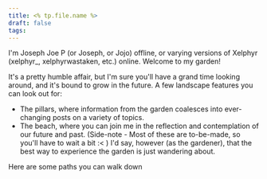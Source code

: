 ```yaml
---
title: <% tp.file.name %>
draft: false
tags:
---
```

I'm Joseph Joe P (or Joseph, or Jojo) offline, or varying versions of Xelphyr (xelphyr_, xelphyrwastaken, etc.) online. Welcome to my garden! 

It's a pretty humble affair, but I'm sure you'll have a grand time looking around, and it's bound to grow in the future. A few landscape features you can look out for:
- The pillars, where information from the garden coalesces into ever-changing posts on a variety of topics.
- The beach, where you can join me in the reflection and contemplation of our future and past. 
(Side-note - Most of these are to-be-made, so you'll have to wait a bit :< )
I'd say, however (as the gardener), that the best way to experience the garden is just wandering about.

Here are some paths you can walk down
